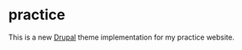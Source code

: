 # practice

This is a new [Drupal](http://www.drupal.org/) theme implementation for my practice website.
